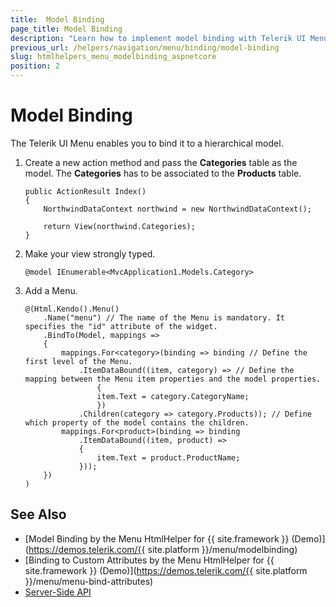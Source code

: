 ```yaml
---
title:  Model Binding
page_title: Model Binding
description: "Learn how to implement model binding with Telerik UI Menu component for {{ site.framework }}."
previous_url: /helpers/navigation/menu/binding/model-binding
slug: htmlhelpers_menu_modelbinding_aspnetcore
position: 2
---
```


# Model Binding

The Telerik UI Menu enables you to bind it to a hierarchical model.

1. Create a new action method and pass the **Categories** table as the model. The **Categories** has to be associated to the **Products** table.

    ```Razor
    public ActionResult Index()
    {
        NorthwindDataContext northwind = new NorthwindDataContext();

        return View(northwind.Categories);
    }
    ```

1. Make your view strongly typed.

    ```Razor
    @model IEnumerable<MvcApplication1.Models.Category>
    ```

1. Add a Menu.

    ```HtmlHelper
    @(Html.Kendo().Menu()
        .Name("menu") // The name of the Menu is mandatory. It specifies the "id" attribute of the widget.
        .BindTo(Model, mappings =>
        {
            mappings.For<category>(binding => binding // Define the first level of the Menu.
                .ItemDataBound((item, category) => // Define the mapping between the Menu item properties and the model properties.
                    {
                    item.Text = category.CategoryName;
                    })
                .Children(category => category.Products)); // Define which property of the model contains the children.
            mappings.For<product>(binding => binding
                .ItemDataBound((item, product) =>
                {
                    item.Text = product.ProductName;
                }));
        })
    )
    ```

## See Also

* [Model Binding by the Menu HtmlHelper for {{ site.framework }} (Demo)](https://demos.telerik.com/{{ site.platform }}/menu/modelbinding)
* [Binding to Custom Attributes by the Menu HtmlHelper for {{ site.framework }} (Demo)](https://demos.telerik.com/{{ site.platform }}/menu/menu-bind-attributes)
* [Server-Side API](/api/menu)
